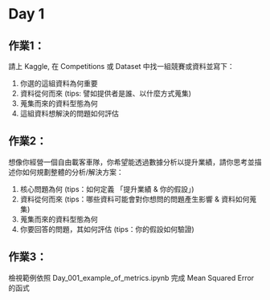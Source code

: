 # Day 1
## 作業1：
請上 Kaggle, 在 Competitions 或 Dataset 中找一組競賽或資料並寫下：
1. 你選的這組資料為何重要
2. 資料從何而來 (tips: 譬如提供者是誰、以什麼方式蒐集)
3. 蒐集而來的資料型態為何
4. 這組資料想解決的問題如何評估

## 作業2：
想像你經營一個自由載客車隊，你希望能透過數據分析以提升業績，請你思考並描述你如何規劃整體的分析/解決方案：
1. 核心問題為何 (tips：如何定義 「提升業績 & 你的假設」)
2. 資料從何而來 (tips：哪些資料可能會對你想問的問題產生影響 & 資料如何蒐集)
3. 蒐集而來的資料型態為何
4. 你要回答的問題，其如何評估 (tips：你的假設如何驗證)

## 作業3：
檢視範例依照 Day_001_example_of_metrics.ipynb 完成 Mean Squared Error 的函式
